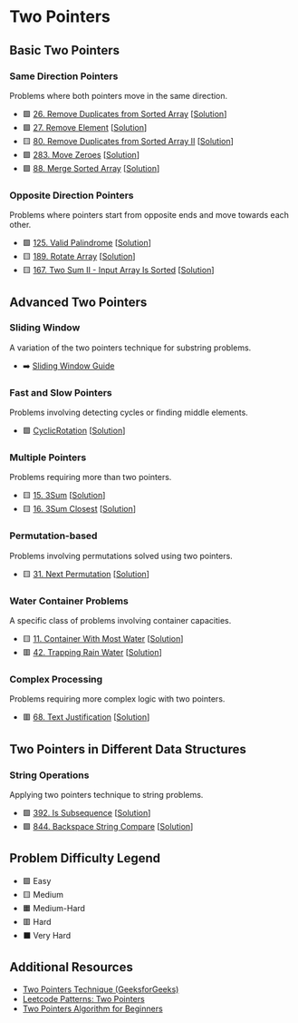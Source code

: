 # Two Pointers

Basic Two Pointers
------------------

### Same Direction Pointers

Problems where both pointers move in the same direction.

- 🟩 [26. Remove Duplicates from Sorted Array](https://leetcode.com/problems/remove-duplicates-from-sorted-array/) [[Solution](./26.%20Remove%20Duplicates%20from%20Sorted%20Array.md)]
- 🟩 [27. Remove Element](https://leetcode.com/problems/remove-element/) [[Solution](./27.%20Remove%20Element.md)]
- 🟨 [80. Remove Duplicates from Sorted Array II](https://leetcode.com/problems/remove-duplicates-from-sorted-array-ii/) [[Solution](./80.%20Remove%20Duplicates%20from%20Sorted%20Array%20II.md)]
- 🟩 [283. Move Zeroes](https://leetcode.com/problems/move-zeroes/) [[Solution](./283.%20Move%20Zeroes.md)]
- 🟩 [88. Merge Sorted Array](https://leetcode.com/problems/merge-sorted-array/) [[Solution](./88.%20Merge%20Sorted%20Array.md)]

### Opposite Direction Pointers

Problems where pointers start from opposite ends and move towards each other.

- 🟩 [125. Valid Palindrome](https://leetcode.com/problems/valid-palindrome/) [[Solution](./125.%20Valid%20Palindrome.md)]
- 🟨 [189. Rotate Array](https://leetcode.com/problems/rotate-array/) [[Solution](./189.%20Rotate%20Array.md)]
- 🟨 [167. Two Sum II - Input Array Is Sorted](https://leetcode.com/problems/two-sum-ii-input-array-is-sorted/) [[Solution](./167.%20Two%20Sum%20II%20-%20Input%20Array%20Is%20Sorted.md)]

Advanced Two Pointers
---------------------

### Sliding Window

A variation of the two pointers technique for substring problems.

- ➡️ [Sliding Window Guide](https://hackmd.io/@siansiansu/rkORjyXB0)

### Fast and Slow Pointers

Problems involving detecting cycles or finding middle elements.

- 🟩 [CyclicRotation](https://app.codility.com/programmers/lessons/2-arrays/cyclic_rotation/) [[Solution](./CyclicRotation.md)]

### Multiple Pointers

Problems requiring more than two pointers.

- 🟨 [15. 3Sum](https://leetcode.com/problems/3sum/) [[Solution](./15.%203Sum.md)]
- 🟨 [16. 3Sum Closest](https://leetcode.com/problems/3sum-closest/) [[Solution](./16.%203Sum%20Closest.md)]

### Permutation-based

Problems involving permutations solved using two pointers.

- 🟨 [31. Next Permutation](https://leetcode.com/problems/next-permutation/) [[Solution](./31.%20Next%20Permutation.md)]

### Water Container Problems

A specific class of problems involving container capacities.

- 🟨 [11. Container With Most Water](https://leetcode.com/problems/container-with-most-water/) [[Solution](./11.%20Container%20With%20Most%20Water.md)]
- 🟥 [42. Trapping Rain Water](https://leetcode.com/problems/trapping-rain-water/) [[Solution](./42.%20Trapping%20Rain%20Water.md)]

### Complex Processing

Problems requiring more complex logic with two pointers.

- 🟥 [68. Text Justification](https://leetcode.com/problems/text-justification/) [[Solution](./68.%20Text%20Justification.md)]

Two Pointers in Different Data Structures
-----------------------------------------

### String Operations

Applying two pointers technique to string problems.

- 🟩 [392. Is Subsequence](https://leetcode.com/problems/is-subsequence/) [[Solution](./392.%20Is%20Subsequence.md)]
- 🟩 [844. Backspace String Compare](https://leetcode.com/problems/backspace-string-compare/) [[Solution](./844.%20Backspace%20String%20Compare.md)]

Problem Difficulty Legend
-------------------------

- 🟩 Easy
- 🟨 Medium
- 🟧 Medium-Hard
- 🟥 Hard
- ⬛ Very Hard

Additional Resources
--------------------

- [Two Pointers Technique (GeeksforGeeks)](https://www.geeksforgeeks.org/two-pointers-technique/)
- [Leetcode Patterns: Two Pointers](https://leetcode.com/discuss/study-guide/1688903/Solved-all-two-pointers-problems-in-100-days)
- [Two Pointers Algorithm for Beginners](https://medium.com/swlh/two-pointer-algorithm-for-beginners-73da0127d883)
